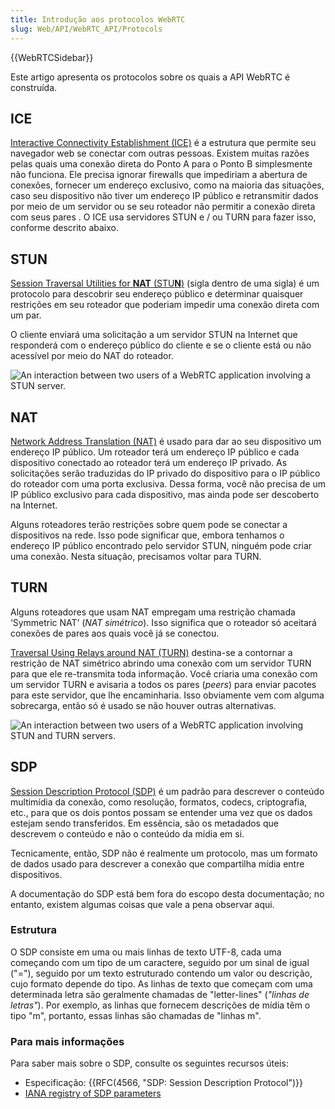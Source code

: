 ```yaml
---
title: Introdução aos protocolos WebRTC
slug: Web/API/WebRTC_API/Protocols
---
```

{{WebRTCSidebar}}

Este artigo apresenta os protocolos sobre os quais a API WebRTC é construída.

## ICE

[Interactive Connectivity Establishment (ICE)](http://en.wikipedia.org/wiki/Interactive_Connectivity_Establishment) é a estrutura que permite seu navegador web se conectar com outras pessoas. Existem muitas razões pelas quais uma conexão direta do Ponto A para o Ponto B simplesmente não funciona. Ele precisa ignorar firewalls que impediriam a abertura de conexões, fornecer um endereço exclusivo, como na maioria das situações, caso seu dispositivo não tiver um endereço IP público e retransmitir dados por meio de um servidor ou se seu roteador não permitir a conexão direta com seus pares . O ICE usa servidores STUN e / ou TURN para fazer isso, conforme descrito abaixo.

## STUN

[Session Traversal Utilities for **NAT** (STU**N**)](http://en.wikipedia.org/wiki/STUN) (sigla dentro de uma sigla) é um protocolo para descobrir seu endereço público e determinar quaisquer restrições em seu roteador que poderiam impedir uma conexão direta com um par.

O cliente enviará uma solicitação a um servidor STUN na Internet que responderá com o endereço público do cliente e se o cliente está ou não acessível por meio do NAT do roteador.

![An interaction between two users of a WebRTC application involving a STUN server.](https://mdn.mozillademos.org/files/6115/webrtc-stun.png)

## NAT

[Network Address Translation (NAT)](https://en.wikipedia.org/wiki/Network_address_translation) é usado para dar ao seu dispositivo um endereço IP público. Um roteador terá um endereço IP público e cada dispositivo conectado ao roteador terá um endereço IP privado. As solicitações serão traduzidas do IP privado do dispositivo para o IP público do roteador com uma porta exclusiva. Dessa forma, você não precisa de um IP público exclusivo para cada dispositivo, mas ainda pode ser descoberto na Internet.

Alguns roteadores terão restrições sobre quem pode se conectar a dispositivos na rede. Isso pode significar que, embora tenhamos o endereço IP público encontrado pelo servidor STUN, ninguém pode criar uma conexão. Nesta situação, precisamos voltar para TURN.

## TURN

Alguns roteadores que usam NAT empregam uma restrição chamada ‘Symmetric NAT’ (_NAT simétrico_). Isso significa que o roteador só aceitará conexões de pares aos quais você já se conectou.

[Traversal Using Relays around NAT (TURN)](http://en.wikipedia.org/wiki/TURN) destina-se a contornar a restrição de NAT simétrico abrindo uma conexão com um servidor TURN para que ele re-transmita toda informação. Você criaria uma conexão com um servidor TURN e avisaria a todos os pares (_peers_) para enviar pacotes para este servidor, que lhe encaminharia. Isso obviamente vem com alguma sobrecarga, então só é usado se não houver outras alternativas.

![An interaction between two users of a WebRTC application involving STUN and TURN servers.](https://mdn.mozillademos.org/files/6117/webrtc-turn.png)

## SDP

[Session Description Protocol (SDP)](http://en.wikipedia.org/wiki/Session_Description_Protocol) é um padrão para descrever o conteúdo multimídia da conexão, como resolução, formatos, codecs, criptografia, etc., para que os dois pontos possam se entender uma vez que os dados estejam sendo transferidos. Em essência, são os metadados que descrevem o conteúdo e não o conteúdo da mídia em si.

Tecnicamente, então, SDP não é realmente um protocolo, mas um formato de dados usado para descrever a conexão que compartilha mídia entre dispositivos.

A documentação do SDP está bem fora do escopo desta documentação; no entanto, existem algumas coisas que vale a pena observar aqui.

### Estrutura

O SDP consiste em uma ou mais linhas de texto UTF-8, cada uma começando com um tipo de um caractere, seguido por um sinal de igual ("="), seguido por um texto estruturado contendo um valor ou descrição, cujo formato depende do tipo. As linhas de texto que começam com uma determinada letra são geralmente chamadas de "letter-lines" (_"linhas de letras"_). Por exemplo, as linhas que fornecem descrições de mídia têm o tipo "m", portanto, essas linhas são chamadas de "linhas m".

### Para mais informações

Para saber mais sobre o SDP, consulte os seguintes recursos úteis:

- Especificação: {{RFC(4566, "SDP: Session Description Protocol")}}
- [IANA registry of SDP parameters](https://www.iana.org/assignments/sip-parameters/sip-parameters.xhtml)

